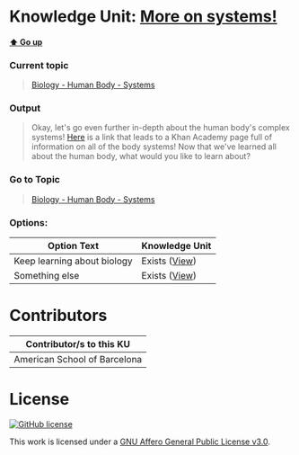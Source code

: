 # Knowledge Unit: [More on systems!](../../knowledge_units/biology-human-body-systems/more-on-systems.md)

#### [:arrow_up: Go up](../../topics/biology-human-body-systems.md)
### Current topic
> [Biology - Human Body - Systems](../../topics/biology-human-body-systems.md)
### Output
> Okay, let&#039;s go even further in-depth about the human body&#039;s complex systems! [Here](https://www.khanacademy.org/science/high-school-biology/hs-human-body-systems) is a link that leads to a Khan Academy page full of information on all of the body systems! Now that we&#039;ve learned all about the human body, what would you like to learn about?
### Go to Topic
> [Biology - Human Body - Systems](../../topics/biology-human-body-systems.md)

### Options: 

| Option Text | Knowledge Unit |
| - | - |  
| Keep learning about biology  |  Exists ([View](../../knowledge_units/biology-human-body-systems/keep-learning-about-biology.md))  |  
| Something else  |  Exists ([View](../../knowledge_units/biology-human-body-systems/something-else.md))  | 

# Contributors

| Contributor/s to this KU |
| - | 
| American School of Barcelona |

# License
[![GitHub license](https://img.shields.io/github/license/inbrainz/cerebro)](https://github.com/inbrainz/cerebro/blob/master/LICENSE)

This work is licensed under a [GNU Affero General Public License v3.0](https://www.gnu.org/licenses/agpl-3.0.txt).